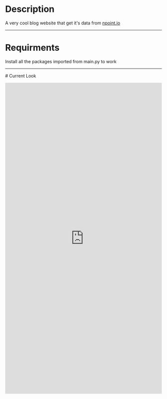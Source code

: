 # Description

A very cool blog website that get it's data from [npoint.io](https://www.npoint.io/)

---

# Requirments

Install all the packages imported from main.py to work

---

# Current Look

<iframe src="https://cooli-blog.herokuapp.com/" width="100%" height="1000" style="border:none;">

---

# Credits

- [Start Bootstrap](https://startbootstrap.com/)
- [Font Awesome](https://fontawesome.com/)
- [Toptal Gitignore Generator](https://gitignore.io/)
- [Heroku](http://heroku.com/)
